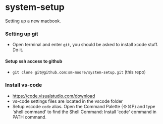 # system-setup
Setting up a new macbook.

### Setting up git
* Open terminal and enter `git`, you should be asked to install xcode stuff. Do it.
#### Setup ssh access to github
* `git clone git@github.com:sm-moore/system-setup.git` (this repo)

### Install vs-code
* https://code.visualstudio.com/download
* vs-code settings files are located in the vscode folder
* Setup vscode `code` alias. Open the Command Palette (⇧⌘P) and type 'shell command' to find the Shell Command: Install 'code' command in PATH command.
